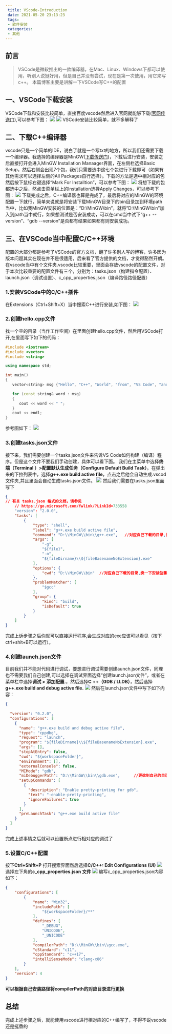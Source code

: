 ```yaml
---
 title: VScode-Introduction 
 date: 2021-05-20 23:13:23 
 tags: 
 - 软件安装
 categories:
 - 其他
---
```

## 前言
> VSCode是微软推出的一款编译器，在Mac、Linux、Windows下都可以使用，听别人说挺好用，但是自己并没有尝试，现在是第一次使用，用它来写c++。
> 本篇博客主要是讲解一下VSCode写C++的配置
>
<!--more-->
## 一、VSCode下载安装
VSCode下载和安装比较简单，直接百度vscode然后进入官网就能够下载([官网传送门](https://code.visualstudio.com/)),可以参考下图：
![](https://gitee.com/zhou-ning/BlogImage/raw/master/其他/download1.png)
![](https://gitee.com/zhou-ning/BlogImage/raw/master/其他/download2.png)
VSCode安装比较简单，就不多解释了

## 二、下载C++编译器
vscode只是一个简单的IDE，说白了就是一个写txt的地方，所以我们还需要下载一个编译器。我选择的编译器是MinGW([下载传送门](https://sourceforge.net/projects/mingw-w64/))，下载后进行安装，安装之后直接打开会进入MinGW Installation Manaager界面，在左侧栏选择Basic Setup，然后右侧会出现7个包，我们只需要选中这七个包进行下载即可（如果有其他需求可以选择左侧的All Packages自行选择）。下载的方法是选中相对应的包然后按下鼠标右键选择“Mark For Installtion”，可以参考下图：
![](https://gitee.com/zhou-ning/BlogImage/raw/master/其他/download3.png)
将想下载的包都选中之后，然点击菜单栏上的Installation选择Apply Changes，可以参考下图：
![](https://gitee.com/zhou-ning/BlogImage/raw/master/其他/download4.png)
下载完成之后，C++编译器也算是完成了，最后将对应的MinGW的环境配置一下就行，简单来说就是将安装下载MinGW目录下的bin目录加到环境path当中，比如我MinGW安装的位置是：“D:\MinGW\bin”，就将“D:\MinGW\bin”加入到path当中就行，如果想测试是否安装成功，可以在cmd当中试下“g++ --version”、“gdb --version”是否都有结果如果都有则安装成功。

## 三、在VSCode当中配置C/C++环境
配置的大部分都是参考了VSCode的官方文档，翻了许多别人写的博客，许多因为版本问题其实在现在并不是很适用，后来看了官方提供的文档，才觉得豁然开朗。在vscode当中有个文件夹.vscode比较重要，里面会存放vscode的配置文件，对于本次比较重要的配置文件有三个，分别为：tasks.json（构建指令配置）、launch.json（调试设置）、c_cpp_properties.json（编译路径路径配置）

### 1.安装VSCode中的C/C++插件
在Extensions（Ctrl+Shift+X）当中搜索C++进行安装,如下图：
![](https://gitee.com/zhou-ning/BlogImage/raw/master/其他/download5.png)

### 2.创建hello.cpp文件
找一个空的目录（当作工作空间）在里面创建hello.cpp文件，然后用VSCode打开,在里面写下如下的代码：
```c++
#include <iostream>
#include <vector>
#include <string>

using namespace std;

int main()
{
   vector<string> msg {"Hello", "C++", "World", "from", "VS Code", "and the C++ extension!"};

   for (const string& word : msg)
   {
      cout << word << " ";
   }
   cout << endl;
}
```
参考图如下：
![](https://gitee.com/zhou-ning/BlogImage/raw/master/其他/download6.png)

### 3.创建tasks.json文件
接下来，我们需要创建一个tasks.json文件来告诉VS Code如何构建（编译）程序。但是这个文件不要我们手动创建，具体可以看下面。
我们在主菜单中选择**终端（Terminal ）>配置默认生成任务（Configure Default Build Task）**。在弹出来的下拉列表中，选择**g++.exe build active file**，点击之后他会自动生成.vscod文件夹,并且里面会自动生成tasks.json文件。
![](https://gitee.com/zhou-ning/BlogImage/raw/master/其他/download7.png)
然后我们需要在tasks.json里面写下

```json
{
// 有关 tasks.json 格式的文档，请参见
    // https://go.microsoft.com/fwlink/?LinkId=733558
    "version": "2.0.0",
    "tasks": [
        {
            "type": "shell",
            "label": "g++.exe build active file",   
            "command": "D:\\MinGW\\bin\\g++.exe",   //对应自己下载的目录,换一下安装位置
            "args": [
                "-g",
                "${file}",
                "-o",
                "${fileDirname}\\${fileBasenameNoExtension}.exe"
            ],
            "options": {
                "cwd": "D:\\MinGW\\bin"  //对应自己下载的目录,换一下安装位置
            },
            "problemMatcher": [
                "$gcc"
            ],
            "group": {
                "kind": "build",
                "isDefault": true
            }
        }
    ]
}
```

完成上诉步骤之后你就可以直接运行程序,会生成对应的exe应该可以看见（按下ctrl+shit+B可以运行）。

### 4.创建launch.json文件
目前我们并不能对代码进行调试，要想进行调试需要创建aunch.json文件，同理也不需要我们自己创建,可以选择在调试界面选择“创建launch.json文件”，或者在菜单栏中选择**调试 > 添加配置.**，然后选择**C ++（GDB / LLDB）**，然后选择**g++.exe build and debug active file.**
![](https://gitee.com/zhou-ning/BlogImage/raw/master/其他/download9.png)
然后在launch.json文件中写下如下内容：

```json
{
    
  "version": "0.2.0",
  "configurations": [
    {
      "name": "g++.exe build and debug active file",
      "type": "cppdbg",
      "request": "launch",
      "program": "${fileDirname}\\${fileBasenameNoExtension}.exe",
      "args": [],
      "stopAtEntry": false,
      "cwd": "${workspaceFolder}",
      "environment": [],
      "externalConsole": false,
      "MIMode": "gdb",
      "miDebuggerPath": "D:\\MinGW\\bin\\gdb.exe",      //更改到自己的目录下
      "setupCommands": [
        {
          "description": "Enable pretty-printing for gdb",
          "text": "-enable-pretty-printing",
          "ignoreFailures": true
        }
      ],
      "preLaunchTask": "g++.exe build active file"
    }
  ]
}
```
完成上述事情之后就可以设置断点进行相对应的调试了
### 5.设置C/C++配置
按下**Ctrl+Shift+P** 打开搜索界面然后选择**C/C++: Edit Configurations (UI)**
![](https://gitee.com/zhou-ning/BlogImage/raw/master/其他/download10.png)
选择左下角的**c_cpp_properties.json 文件**
![](https://gitee.com/zhou-ning/BlogImage/raw/master/其他/download11.png)
编写c_cpp_properties.json内容如下：

```json
{
    "configurations": [
        {
            "name": "Win32",
            "includePath": [
                "${workspaceFolder}/**"
            ],
            "defines": [
                "_DEBUG",
                "UNICODE",
                "_UNICODE"
            ],
            "compilerPath": "D:\\MinGW\\bin\\gcc.exe",
            "cStandard": "c11",
            "cppStandard": "c++17",
            "intelliSenseMode": "clang-x86"
        }
    ],
    "version": 4
}
```
**可以根据自己安装路径将compilerPath的对应目录进行更换**

## 总结
完成上述步骤之后，就能使用vscode进行相对应的C++编写了，不得不说vscode还是挺香的